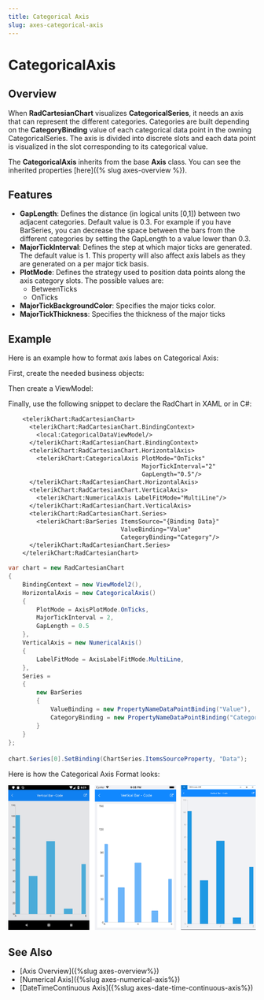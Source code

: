 ```yaml
---
title: Categorical Axis
slug: axes-categorical-axis
---
```


# CategoricalAxis

## Overview

When **RadCartesianChart** visualizes **CategoricalSeries**, it needs an axis that can represent the different categories. Categories are built depending on the **CategoryBinding** value of each categorical data point in the owning CategoricalSeries. The axis is divided into discrete slots and each data point is visualized in the slot corresponding to its categorical value.

The **CategoricalAxis** inherits from the base **Axis** class. You can see the inherited properties [here]({% slug axes-overview %}).

## Features

- **GapLength**: Defines the distance (in logical units [0,1]) between two adjacent categories. Default value is 0.3. For example if you have BarSeries, you can decrease the space between the bars from the different categories by setting the GapLength to a value lower than 0.3.
- **MajorTickInterval**: Defines the step at which major ticks are generated. The default value is 1. This property will also affect axis labels as they are generated on a per major tick basis.
- **PlotMode**: Defines the strategy used to position data points along the axis category slots. The possible values are:
	- BetweenTicks
	- OnTicks
- **MajorTickBackgroundColor**: Specifies the major ticks color.
- **MajorTickThickness**: Specifies the thickness of the major ticks

## Example

Here is an example how to format axis labes on Categorical Axis:

First, create the needed business objects:

<snippet id='categorical-data-model'/>

Then create a ViewModel:

<snippet id='chart-series-categorical-data-view-model'/>

Finally, use the following snippet to declare the RadChart in XAML or in C#:

```XAML
    <telerikChart:RadCartesianChart>
	  <telerikChart:RadCartesianChart.BindingContext>
	    <local:CategoricalDataViewModel/>
	  </telerikChart:RadCartesianChart.BindingContext>
	  <telerikChart:RadCartesianChart.HorizontalAxis>
	    <telerikChart:CategoricalAxis PlotMode="OnTicks" 
								      MajorTickInterval="2" 
									  GapLength="0.5"/>
	  </telerikChart:RadCartesianChart.HorizontalAxis>
	  <telerikChart:RadCartesianChart.VerticalAxis>
	    <telerikChart:NumericalAxis LabelFitMode="MultiLine"/>
	  </telerikChart:RadCartesianChart.VerticalAxis>
	  <telerikChart:RadCartesianChart.Series>
	    <telerikChart:BarSeries ItemsSource="{Binding Data}" 
		                        ValueBinding="Value"
                                CategoryBinding="Category"/>
	  </telerikChart:RadCartesianChart.Series>
    </telerikChart:RadCartesianChart>
```
```C#
var chart = new RadCartesianChart
{
	BindingContext = new ViewModel2(),
	HorizontalAxis = new CategoricalAxis()
	{
		PlotMode = AxisPlotMode.OnTicks,
        MajorTickInterval = 2,
        GapLength = 0.5
	},
    VerticalAxis = new NumericalAxis()
    {
		LabelFitMode = AxisLabelFitMode.MultiLine,
	},
	Series =
	{
		new BarSeries
       	{
        	ValueBinding = new PropertyNameDataPointBinding("Value"),
        	CategoryBinding = new PropertyNameDataPointBinding("Category")
        }
 	}
};

chart.Series[0].SetBinding(ChartSeries.ItemsSourceProperty, "Data");
```

Here is how the Categorical Axis Format looks:

![CategoricalAxis](images/axes-categorical-axis-example.png)

## See Also

- [Axis Overview]({%slug axes-overview%})
- [Numerical Axis]({%slug axes-numerical-axis%})
- [DateTimeContinuous Axis]({%slug axes-date-time-continuous-axis%})